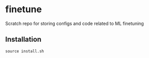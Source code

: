 # finetune
Scratch repo for storing configs and code related to ML finetuning

## Installation
```shell
source install.sh
```
